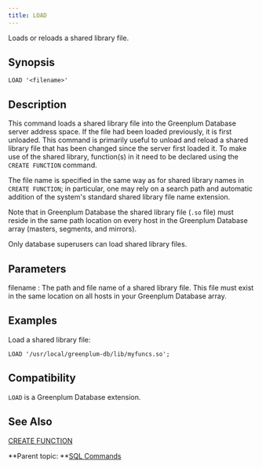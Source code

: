 ```yaml
---
title: LOAD 
---
```


Loads or reloads a shared library file.

## <a id="section2"></a>Synopsis 

``` {#sql_command_synopsis}
LOAD '<filename>'
```

## <a id="section3"></a>Description 

This command loads a shared library file into the Greenplum Database server address space. If the file had been loaded previously, it is first unloaded. This command is primarily useful to unload and reload a shared library file that has been changed since the server first loaded it. To make use of the shared library, function\(s\) in it need to be declared using the `CREATE FUNCTION` command.

The file name is specified in the same way as for shared library names in `CREATE FUNCTION`; in particular, one may rely on a search path and automatic addition of the system's standard shared library file name extension.

Note that in Greenplum Database the shared library file \(`.so` file\) must reside in the same path location on every host in the Greenplum Database array \(masters, segments, and mirrors\).

Only database superusers can load shared library files.

## <a id="section4"></a>Parameters 

filename
:   The path and file name of a shared library file. This file must exist in the same location on all hosts in your Greenplum Database array.

## <a id="section5"></a>Examples 

Load a shared library file:

```
LOAD '/usr/local/greenplum-db/lib/myfuncs.so';
```

## <a id="section6"></a>Compatibility 

`LOAD` is a Greenplum Database extension.

## <a id="section7"></a>See Also 

[CREATE FUNCTION](CREATE_FUNCTION.html)

**Parent topic: **[SQL Commands](../sql_commands/sql_ref.html)

